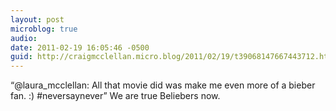 ```yaml
---
layout: post
microblog: true
audio: 
date: 2011-02-19 16:05:46 -0500
guid: http://craigmcclellan.micro.blog/2011/02/19/t39068147667443712.html
---
```

“@laura_mcclellan: All that movie did was make me even more of a bieber fan. :) #neversaynever” We are true Beliebers now.
